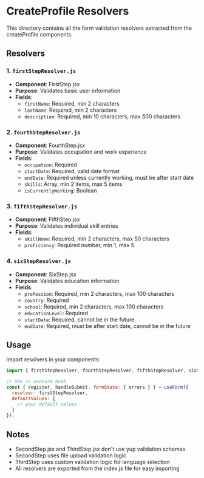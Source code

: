 # CreateProfile Resolvers

This directory contains all the form validation resolvers extracted from the createProfile components.

## Resolvers

### 1. `firstStepResolver.js`
- **Component**: FirstStep.jsx
- **Purpose**: Validates basic user information
- **Fields**:
  - `firstName`: Required, min 2 characters
  - `lastName`: Required, min 2 characters
  - `description`: Required, min 10 characters, max 500 characters

### 2. `fourthStepResolver.js`
- **Component**: FourthStep.jsx
- **Purpose**: Validates occupation and work experience
- **Fields**:
  - `occupation`: Required
  - `startDate`: Required, valid date format
  - `endDate`: Required unless currently working, must be after start date
  - `skills`: Array, min 2 items, max 5 items
  - `isCurrentlyWorking`: Boolean

### 3. `fifthStepResolver.js`
- **Component**: FifthStep.jsx
- **Purpose**: Validates individual skill entries
- **Fields**:
  - `skillName`: Required, min 2 characters, max 50 characters
  - `proficiency`: Required number, min 1, max 5

### 4. `sixStepResolver.js`
- **Component**: SixStep.jsx
- **Purpose**: Validates education information
- **Fields**:
  - `profession`: Required, min 2 characters, max 100 characters
  - `country`: Required
  - `school`: Required, min 2 characters, max 100 characters
  - `educationLevel`: Required
  - `startDate`: Required, cannot be in the future
  - `endDate`: Required, must be after start date, cannot be in the future

## Usage

Import resolvers in your components:

```javascript
import { firstStepResolver, fourthStepResolver, fifthStepResolver, sixStepResolver } from '../../resolvers/createProfileResolvers';

// Use in useForm hook
const { register, handleSubmit, formState: { errors } } = useForm({
  resolver: firstStepResolver,
  defaultValues: {
    // your default values
  }
});
```

## Notes

- SecondStep.jsx and ThirdStep.jsx don't use yup validation schemas
- SecondStep uses file upload validation logic
- ThirdStep uses custom validation logic for language selection
- All resolvers are exported from the index.js file for easy importing 